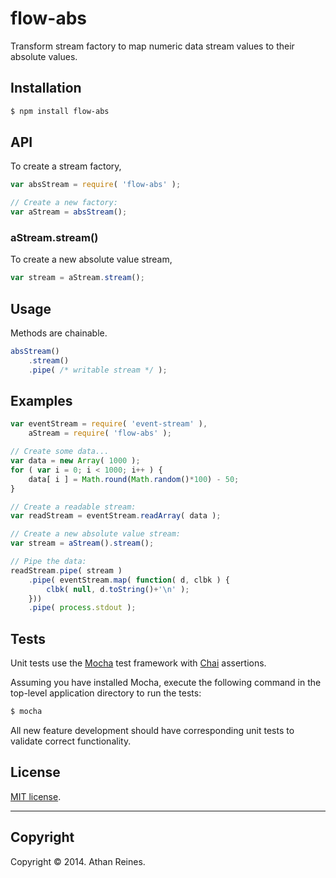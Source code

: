 flow-abs
========

Transform stream factory to map numeric data stream values to their absolute values.


## Installation

``` bash
$ npm install flow-abs
```

## API

To create a stream factory,

``` javascript
var absStream = require( 'flow-abs' );

// Create a new factory:
var aStream = absStream();
```

### aStream.stream()

To create a new absolute value stream,

``` javascript
var stream = aStream.stream();
```


## Usage

Methods are chainable.

``` javascript
absStream()
	.stream()
	.pipe( /* writable stream */ );
```


## Examples

``` javascript
var eventStream = require( 'event-stream' ),
	aStream = require( 'flow-abs' );

// Create some data...
var data = new Array( 1000 );
for ( var i = 0; i < 1000; i++ ) {
	data[ i ] = Math.round(Math.random()*100) - 50;
}

// Create a readable stream:
var readStream = eventStream.readArray( data );

// Create a new absolute value stream:
var stream = aStream().stream();

// Pipe the data:
readStream.pipe( stream )
	.pipe( eventStream.map( function( d, clbk ) {
		clbk( null, d.toString()+'\n' );
	}))
	.pipe( process.stdout );
```

## Tests

Unit tests use the [Mocha](http://visionmedia.github.io/mocha) test framework with [Chai](http://chaijs.com) assertions.

Assuming you have installed Mocha, execute the following command in the top-level application directory to run the tests:

``` bash
$ mocha
```

All new feature development should have corresponding unit tests to validate correct functionality.


## License

[MIT license](http://opensource.org/licenses/MIT). 


---
## Copyright

Copyright &copy; 2014. Athan Reines.

